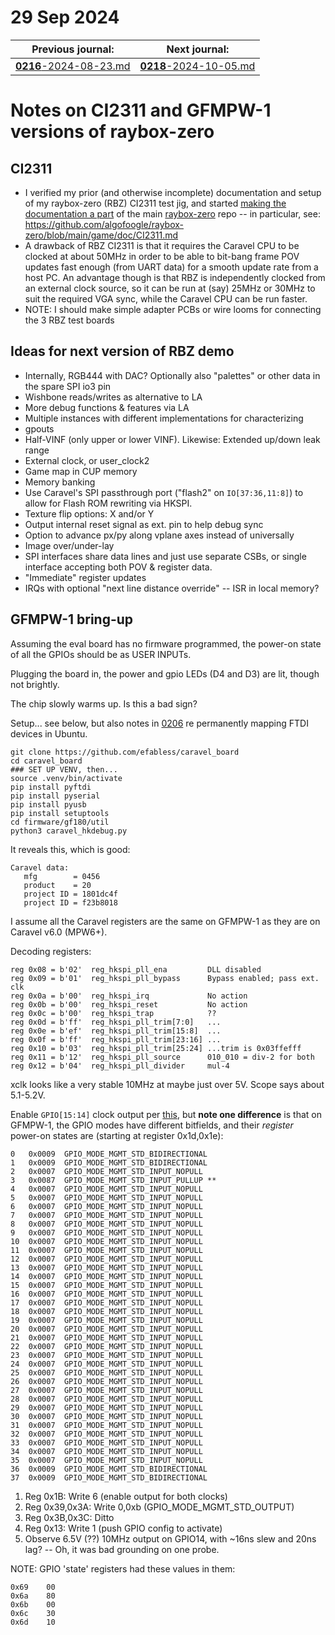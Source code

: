 # 29 Sep 2024

| Previous journal: | Next journal: |
|-|-|
| [**0216**-2024-08-23.md](./0216-2024-08-23.md) | [**0218**-2024-10-05.md](./0218-2024-10-05.md) |

# Notes on CI2311 and GFMPW-1 versions of raybox-zero

## CI2311

*   I verified my prior (and otherwise incomplete) documentation and setup of my raybox-zero (RBZ) CI2311 test jig, and started [making the documentation a part](https://github.com/algofoogle/raybox-zero/blob/main/game/doc/README.md) of the main [raybox-zero](https://github.com/algofoogle/raybox-zero) repo -- in particular, see: https://github.com/algofoogle/raybox-zero/blob/main/game/doc/CI2311.md
*   A drawback of RBZ CI2311 is that it requires the Caravel CPU to be clocked at about 50MHz in order to be able to bit-bang frame POV updates fast enough (from UART data) for a smooth update rate from a host PC. An advantage though is that RBZ is independently clocked from an external clock source, so it can be run at (say) 25MHz or 30MHz to suit the required VGA sync, while the Caravel CPU can be run faster.
*   NOTE: I should make simple adapter PCBs or wire looms for connecting the 3 RBZ test boards


## Ideas for next version of RBZ demo

*   Internally, RGB444 with DAC? Optionally also "palettes" or other data in the spare SPI io3 pin
*   Wishbone reads/writes as alternative to LA
*   More debug functions & features via LA
*   Multiple instances with different implementations for characterizing
*   gpouts
*   Half-VINF (only upper or lower VINF). Likewise: Extended up/down leak range
*   External clock, or user_clock2
*   Game map in CUP memory
*   Memory banking
*   Use Caravel's SPI passthrough port ("flash2" on `IO[37:36,11:8]`) to allow for Flash ROM rewriting via HKSPI.
*   Texture flip options: X and/or Y
*   Output internal reset signal as ext. pin to help debug sync
*   Option to advance px/py along vplane axes instead of universally
*   Image over/under-lay
*   SPI interfaces share data lines and just use separate CSBs, or single interface accepting both POV & register data.
*   "Immediate" register updates
*   IRQs with optional "next line distance override" -- ISR in local memory?

## GFMPW-1 bring-up

Assuming the eval board has no firmware programmed, the power-on state of all the GPIOs should be as USER INPUTs.

Plugging the board in, the power and gpio LEDs (D4 and D3) are lit, though not brightly.

The chip slowly warms up. Is this a bad sign?

Setup... see below, but also notes in [0206](./0206-2024-06-26.md) re permanently mapping FTDI devices in Ubuntu.

```
git clone https://github.com/efabless/caravel_board
cd caravel_board
### SET UP VENV, then...
source .venv/bin/activate
pip install pyftdi
pip install pyserial
pip install pyusb
pip install setuptools
cd firmware/gf180/util
python3 caravel_hkdebug.py
```

It reveals this, which is good:

```
Caravel data:
   mfg        = 0456
   product    = 20
   project ID = 1801dc4f
   project ID = f23b8018
```

I assume all the Caravel registers are the same on GFMPW-1 as they are on Caravel v6.0 (MPW6+).

Decoding registers:

```
reg 0x08 = b'02'  reg_hkspi_pll_ena         DLL disabled
reg 0x09 = b'01'  reg_hkspi_pll_bypass      Bypass enabled; pass ext. clk
reg 0x0a = b'00'  reg_hkspi_irq             No action
reg 0x0b = b'00'  reg_hkspi_reset           No action
reg 0x0c = b'00'  reg_hkspi_trap            ??
reg 0x0d = b'ff'  reg_hkspi_pll_trim[7:0]   ...
reg 0x0e = b'ef'  reg_hkspi_pll_trim[15:8]  ...
reg 0x0f = b'ff'  reg_hkspi_pll_trim[23:16] ...
reg 0x10 = b'03'  reg_hkspi_pll_trim[25:24] ...trim is 0x03ffefff
reg 0x11 = b'12'  reg_hkspi_pll_source      010_010 = div-2 for both
reg 0x12 = b'04'  reg_hkspi_pll_divider     mul-4
```

xclk looks like a very stable 10MHz at maybe just over 5V. Scope says about 5.1-5.2V.

Enable `GPIO[15:14]` clock output per [this](https://github.com/algofoogle/journal/blob/master/0206-2024-06-26.md#clock-output), but **note one difference** is that on GFMPW-1, the GPIO modes have different bitfields, and their *register* power-on states are (starting at register 0x1d,0x1e):

```
0   0x0009  GPIO_MODE_MGMT_STD_BIDIRECTIONAL
1   0x0009  GPIO_MODE_MGMT_STD_BIDIRECTIONAL
2   0x0007  GPIO_MODE_MGMT_STD_INPUT_NOPULL
3   0x0087  GPIO_MODE_MGMT_STD_INPUT_PULLUP **
4   0x0007  GPIO_MODE_MGMT_STD_INPUT_NOPULL
5   0x0007  GPIO_MODE_MGMT_STD_INPUT_NOPULL
6   0x0007  GPIO_MODE_MGMT_STD_INPUT_NOPULL
7   0x0007  GPIO_MODE_MGMT_STD_INPUT_NOPULL
8   0x0007  GPIO_MODE_MGMT_STD_INPUT_NOPULL
9   0x0007  GPIO_MODE_MGMT_STD_INPUT_NOPULL
10  0x0007  GPIO_MODE_MGMT_STD_INPUT_NOPULL
11  0x0007  GPIO_MODE_MGMT_STD_INPUT_NOPULL
12  0x0007  GPIO_MODE_MGMT_STD_INPUT_NOPULL
13  0x0007  GPIO_MODE_MGMT_STD_INPUT_NOPULL
14  0x0007  GPIO_MODE_MGMT_STD_INPUT_NOPULL
15  0x0007  GPIO_MODE_MGMT_STD_INPUT_NOPULL
16  0x0007  GPIO_MODE_MGMT_STD_INPUT_NOPULL
17  0x0007  GPIO_MODE_MGMT_STD_INPUT_NOPULL
18  0x0007  GPIO_MODE_MGMT_STD_INPUT_NOPULL
19  0x0007  GPIO_MODE_MGMT_STD_INPUT_NOPULL
20  0x0007  GPIO_MODE_MGMT_STD_INPUT_NOPULL
21  0x0007  GPIO_MODE_MGMT_STD_INPUT_NOPULL
22  0x0007  GPIO_MODE_MGMT_STD_INPUT_NOPULL
23  0x0007  GPIO_MODE_MGMT_STD_INPUT_NOPULL
24  0x0007  GPIO_MODE_MGMT_STD_INPUT_NOPULL
25  0x0007  GPIO_MODE_MGMT_STD_INPUT_NOPULL
26  0x0007  GPIO_MODE_MGMT_STD_INPUT_NOPULL
27  0x0007  GPIO_MODE_MGMT_STD_INPUT_NOPULL
28  0x0007  GPIO_MODE_MGMT_STD_INPUT_NOPULL
29  0x0007  GPIO_MODE_MGMT_STD_INPUT_NOPULL
30  0x0007  GPIO_MODE_MGMT_STD_INPUT_NOPULL
31  0x0007  GPIO_MODE_MGMT_STD_INPUT_NOPULL
32  0x0007  GPIO_MODE_MGMT_STD_INPUT_NOPULL
33  0x0007  GPIO_MODE_MGMT_STD_INPUT_NOPULL
34  0x0007  GPIO_MODE_MGMT_STD_INPUT_NOPULL
35  0x0007  GPIO_MODE_MGMT_STD_INPUT_NOPULL
36  0x0009  GPIO_MODE_MGMT_STD_BIDIRECTIONAL
37  0x0009  GPIO_MODE_MGMT_STD_BIDIRECTIONAL
```

1.  Reg 0x1B: Write 6 (enable output for both clocks)
2.  Reg 0x39,0x3A: Write 0,0xb (GPIO_MODE_MGMT_STD_OUTPUT)
3.  Reg 0x3B,0x3C: Ditto
4.  Reg 0x13: Write 1 (push GPIO config to activate)
5.  Observe 6.5V (??) 10MHz output on GPIO14, with ~16ns slew and 20ns lag? -- Oh, it was bad grounding on one probe.

NOTE: GPIO 'state' registers had these values in them:

```
0x69    00  
0x6a    80  
0x6b    00  
0x6c    30  
0x6d    10  
```

